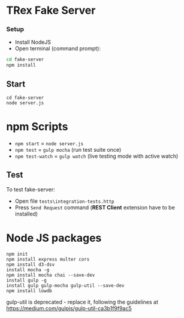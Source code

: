 # TRex Fake Server

### Setup

* Install NodeJS
* Open terminal (command prompt):
```sh
cd fake-server
npm install
```

## Start

```
cd fake-server
node server.js
```

# npm Scripts

- `npm start`  = `node server.js`
- `npm test` = `gulp mocha` (run test suite once)
- `npm test-watch` = `gulp watch` (live testing mode with active watch)

## Test

To test fake-server:

- Open file `tests\integration-tests.http`
- Press `Send Request` command (**REST Client** extension have to be installed)

# Node JS packages

```
npm init
npm install express multer cors
npm install d3-dsv
install mocha -g
npm install mocha chai --save-dev 
install gulp -g
install gulp gulp-mocha gulp-util --save-dev
npm install lowdb
```

gulp-util is deprecated - replace it, following the guidelines at https://medium.com/gulpjs/gulp-util-ca3b1f9f9ac5